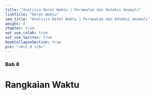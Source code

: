 ```yaml
---
title: "Analisis Deret Waktu | Peramalan dan Deteksi Anomali"
linkTitle: "Deret Waktu"
seo_title: "Analisis Deret Waktu | Peramalan dan Deteksi Anomali"
weight: 8
chapter: true
not_use_colab: true
not_use_twitter: true
bookCollapseSection: true
pre: "<b>2.8 </b>"
---
```

### Bab 8

# Rangkaian Waktu
